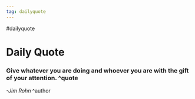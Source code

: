 ```yaml
---
tag: dailyquote
---
```


#dailyquote

# Daily Quote

### Give whatever you are doing and whoever you are with the gift of your attention. ^quote
*-Jim Rohn* ^author
